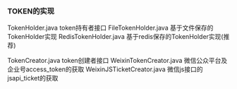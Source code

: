 ### TOKEN的实现

TokenHolder.java token持有者接口
FileTokenHolder.java 基于文件保存的TokenHolder实现
RedisTokenHolder.java 基于redis保存的TokenHolder实现(推荐)


TokenCreator.java token创建者接口
WeixinTokenCreator.java 微信公众平台及企业号access_token的获取
WeixinJSTicketCreator.java 微信js接口的jsapi_ticket的获取